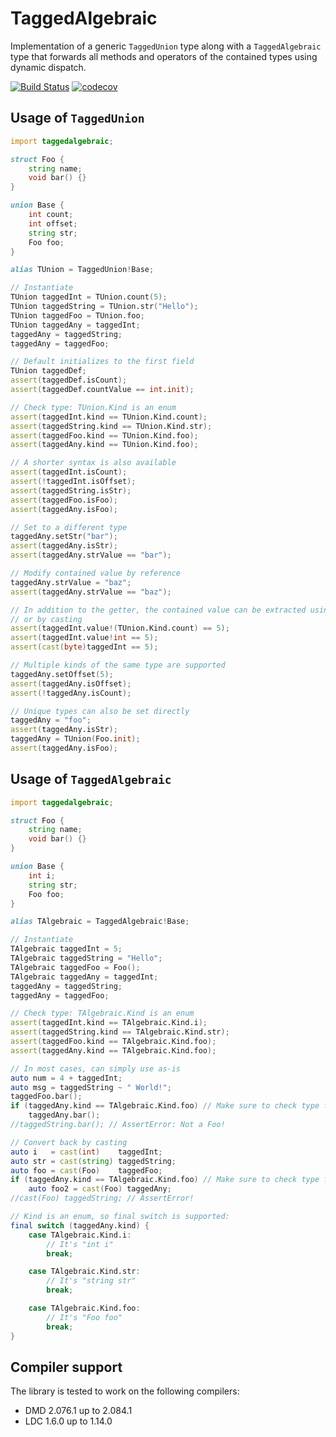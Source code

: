 TaggedAlgebraic
===============

Implementation of a generic `TaggedUnion` type along with a `TaggedAlgebraic` type that forwards all methods and operators of the contained types using dynamic dispatch.

[![Build Status](https://travis-ci.org/s-ludwig/taggedalgebraic.svg?branch=master)](https://travis-ci.org/s-ludwig/taggedalgebraic) [![codecov](https://codecov.io/gh/s-ludwig/taggedalgebraic/branch/master/graph/badge.svg)](https://codecov.io/gh/s-ludwig/taggedalgebraic)


Usage of `TaggedUnion`
----------------------

```d
import taggedalgebraic;

struct Foo {
	string name;
	void bar() {}
}

union Base {
	int count;
	int offset;
	string str;
	Foo foo;
}

alias TUnion = TaggedUnion!Base;

// Instantiate
TUnion taggedInt = TUnion.count(5);
TUnion taggedString = TUnion.str("Hello");
TUnion taggedFoo = TUnion.foo;
TUnion taggedAny = taggedInt;
taggedAny = taggedString;
taggedAny = taggedFoo;

// Default initializes to the first field
TUnion taggedDef;
assert(taggedDef.isCount);
assert(taggedDef.countValue == int.init);

// Check type: TUnion.Kind is an enum
assert(taggedInt.kind == TUnion.Kind.count);
assert(taggedString.kind == TUnion.Kind.str);
assert(taggedFoo.kind == TUnion.Kind.foo);
assert(taggedAny.kind == TUnion.Kind.foo);

// A shorter syntax is also available
assert(taggedInt.isCount);
assert(!taggedInt.isOffset);
assert(taggedString.isStr);
assert(taggedFoo.isFoo);
assert(taggedAny.isFoo);

// Set to a different type
taggedAny.setStr("bar");
assert(taggedAny.isStr);
assert(taggedAny.strValue == "bar");

// Modify contained value by reference
taggedAny.strValue = "baz";
assert(taggedAny.strValue == "baz");

// In addition to the getter, the contained value can be extracted using get!()
// or by casting
assert(taggedInt.value!(TUnion.Kind.count) == 5);
assert(taggedInt.value!int == 5);
assert(cast(byte)taggedInt == 5);

// Multiple kinds of the same type are supported
taggedAny.setOffset(5);
assert(taggedAny.isOffset);
assert(!taggedAny.isCount);

// Unique types can also be set directly
taggedAny = "foo";
assert(taggedAny.isStr);
taggedAny = TUnion(Foo.init);
assert(taggedAny.isFoo);
```


Usage of `TaggedAlgebraic`
--------------------------

```d
import taggedalgebraic;

struct Foo {
	string name;
	void bar() {}
}

union Base {
	int i;
	string str;
	Foo foo;
}

alias TAlgebraic = TaggedAlgebraic!Base;

// Instantiate
TAlgebraic taggedInt = 5;
TAlgebraic taggedString = "Hello";
TAlgebraic taggedFoo = Foo();
TAlgebraic taggedAny = taggedInt;
taggedAny = taggedString;
taggedAny = taggedFoo;

// Check type: TAlgebraic.Kind is an enum
assert(taggedInt.kind == TAlgebraic.Kind.i);
assert(taggedString.kind == TAlgebraic.Kind.str);
assert(taggedFoo.kind == TAlgebraic.Kind.foo);
assert(taggedAny.kind == TAlgebraic.Kind.foo);

// In most cases, can simply use as-is
auto num = 4 + taggedInt;
auto msg = taggedString ~ " World!";
taggedFoo.bar();
if (taggedAny.kind == TAlgebraic.Kind.foo) // Make sure to check type first!
	taggedAny.bar();
//taggedString.bar(); // AssertError: Not a Foo!

// Convert back by casting
auto i   = cast(int)    taggedInt;
auto str = cast(string) taggedString;
auto foo = cast(Foo)    taggedFoo;
if (taggedAny.kind == TAlgebraic.Kind.foo) // Make sure to check type first!
	auto foo2 = cast(Foo) taggedAny;
//cast(Foo) taggedString; // AssertError!

// Kind is an enum, so final switch is supported:
final switch (taggedAny.kind) {
	case TAlgebraic.Kind.i:
		// It's "int i"
		break;

	case TAlgebraic.Kind.str:
		// It's "string str"
		break;

	case TAlgebraic.Kind.foo:
		// It's "Foo foo"
		break;
}
```

Compiler support
----------------

The library is tested to work on the following compilers:

- DMD 2.076.1 up to 2.084.1
- LDC 1.6.0 up to 1.14.0
